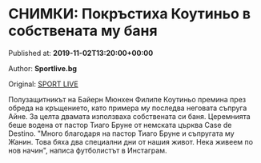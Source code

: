
# СНИМКИ: Покръстиха Коутиньо в собствената му баня

Published at: **2019-11-02T13:20:00+00:00**

Author: **Sportlive.bg**

Original: [SPORT LIVE](https://www.sportlive.bg/timeout/timeoutother/snimki-pokrystiha-koutinxo-v-sobstvenata-mu-banq-1391056.html)

Полузащитникът на Байерн Мюнхен Филипе Коутиньо премина през обреда на кръщението, като примера му последва неговата съпруга Айне. За целта двамата използваха собствената си баня. Церемнията беше водена от пастор Тиаго Бруне от немската църква Case de Destino.
"Много благодаря на пастор Тиаго Бруне и съпругата му Жанин. Това бяха два специални дни от нашия живот. Нека живеем по нов начин", написа футболистът в Инстаграм.
